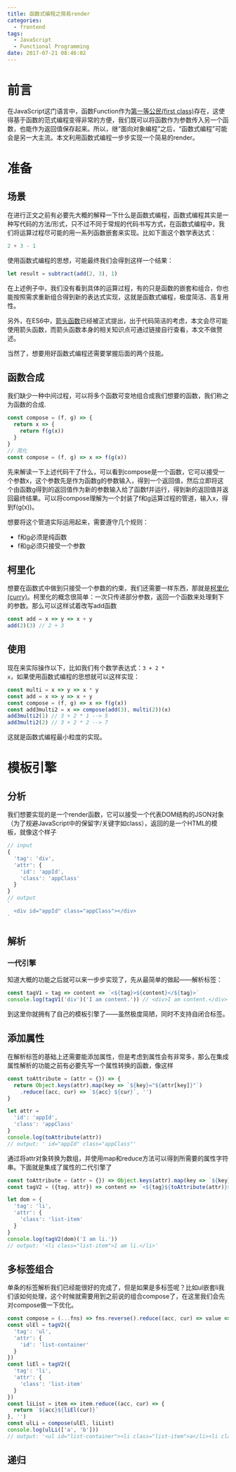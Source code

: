 ```yaml
---
title: 函数式编程之简易render
categories:
  - frontend
tags:
  - JavaScript
  - Functional Programming
date: 2017-07-21 08:46:02
---
```


# 前言
在JavaScript这门语言中，函数Function作为[第一等公民(first class)](https://en.wikipedia.org/wiki/First-class_function)存在，这使得基于函数的范式编程变得非常的方便，我们既可以将函数作为参数传入另一个函数，也能作为返回值保存起来。所以，继“面向对象编程”之后，“函数式编程”可能会是另一大主流。本文利用函数式编程一步步实现一个简易的render。

<!-- more -->

# 准备

## 场景
在进行正文之前有必要先大概的解释一下什么是函数式编程，函数式编程其实是一种写代码的方法/形式，只不过不同于常规的代码书写方式，在函数式编程中，我们将运算过程尽可能的用一系列函数嵌套来实现。比如下面这个数学表达式：

```javascript
2 + 3 - 1
```

使用函数式编程的思想，可能最终我们会得到这样一个结果：

```javascript
let result = subtract(add(2, 3), 1)
```

在上述例子中，我们没有看到具体的运算过程，有的只是函数的嵌套和组合，你也能按照需求重新组合得到新的表达式实现，这就是函数式编程，极度简洁、高复用性。

另外，在ES6中，[箭头函数](https://developer.mozilla.org/zh-CN/docs/Web/JavaScript/Reference/Functions/Arrow_functions)已经被正式提出，出于代码简洁的考虑，本文会尽可能使用箭头函数，而箭头函数本身的相关知识点可通过链接自行查看，本文不做赘述。

当然了，想要用好函数式编程还需要掌握后面的两个技能。

## 函数合成
我们缺少一种中间过程，可以将多个函数可变地组合成我们想要的函数，我们称之为函数的合成.

```javascript
const compose = (f, g) => {
  return x => {
    return f(g(x))
  }
}
// 简化
const compose = (f, g) => x => f(g(x))
```

先来解读一下上述代码干了什么，可以看到compose是一个函数，它可以接受一个参数x，这个参数先是作为函数g的参数输入，得到一个返回值，然后立即将这个由函数g得到的返回值作为新的参数输入给了函数f并运行，得到新的返回值并返回最终结果。可以将compose理解为一个封装了f和g运算过程的管道，输入x，得到f(g(x))。

想要将这个管道实际运用起来，需要遵守几个规则：
+ f和g必须是纯函数
+ f和g必须只接受一个参数

## 柯里化
想要在函数式中做到只接受一个参数的约束，我们还需要一样东西，那就是[柯里化(curry)](https://zh.wikipedia.org/wiki/%E6%9F%AF%E9%87%8C%E5%8C%96)。柯里化的概念很简单：一次只传递部分参数，返回一个函数来处理剩下的参数。那么可以这样试着改写add函数

```javascript
const add = x => y => x + y
add(2)(3) // 2 + 3
```

## 使用
现在来实际操作以下，比如我们有个数学表达式：<code>3 + 2 * x</code>，如果使用函数式编程的思想就可以这样实现：

```javascript
const multi = x => y => x * y
const add = x => y => x + y
const compose = (f, g) => x => f(g(x))
const add3multi2 = x => compose(add(3), multi(2))(x)
add3multi2(1) // 3 + 2 * 1 --> 5
add3multi2(2) // 3 + 2 * 2 --> 7
```

这就是函数式编程最小粒度的实现。

# 模板引擎

## 分析
我们想要实现的是一个render函数，它可以接受一个代表DOM结构的JSON对象（为了规避JavaScript中的保留字/关键字如class），返回的是一个HTML的模板，就像这个样子
```javascript
// input
{
  'tag': 'div',
  'attr': {
    'id': 'appId',
    'class': 'appClass'
  }
}
// output
`
  <div id="appId" class="appClass"></div>
`
```

## 解析

### 一代引擎
知道大概的功能之后就可以来一步步实现了，先从最简单的做起——解析标签：
```javascript
const tagV1 = tag => content => `<${tag}>${content}</${tag}>`
console.log(tagV1('div')('I am content.')) // <div>I am content.</div>
```

到这里你就拥有了自己的模板引擎了——虽然极度简陋，同时不支持自闭合标签。

## 添加属性
在解析标签的基础上还需要能添加属性，但是考虑到属性会有非常多，那么在集成属性解析的功能之前有必要先写一个属性转换的函数，像这样
```javascript
const toAttribute = (attr = {}) => {
  return Object.keys(attr).map(key => `${key}="${attr[key]}"`)
    .reduce((acc, cur) => `${acc} ${cur}`, '')
}

let attr = 
  'id': 'appId',
  'class': 'appClass'
}
console.log(toAttribute(attr))
// output: ' id="appId" class="appClass"'
```

通过将attr对象转换为数组，并使用map和reduce方法可以得到所需要的属性字符串。下面就是集成了属性的二代引擎了

```javascript
const toAttribute = (attr = {}) => Object.keys(attr).map(key => `${key}="${attr[key]}"`).reduce((acc, cur) => `${acc} ${cur}`, '')
const tagV2 = ({tag, attr}) => content => `<${tag}${toAttribute(attr)}>${content}</${tag}>`

let dom = {
  'tag': 'li',
  'attr': {
    'class': 'list-item'
  }
}
console.log(tagV2(dom)('I am li.'))
// output: '<li class="list-item">I am li.</li>'
```

## 多标签组合
单条的标签解析我们已经能很好的完成了，但是如果是多标签呢？比如ul嵌套li我们该如何处理，这个时候就需要用到之前说的组合compose了，在这里我们会先对compose做一下优化。

```javascript
const compose = (...fns) => fns.reverse().reduce((acc, cur) => value => cur(acc(value)), fn => fn)
const ulEl = tagV2({
  'tag': 'ul',
  'attr': {
    'id': 'list-container'
  }
})
const liEl = tagV2({
  'tag': 'li',
  'attr': {
    'class': 'list-item'
  }
})
const liList = item => item.reduce((acc, cur) => {
  return `${acc}${liEl(cur)}`
}, '')
const ulLi = compose(ulEl, liList)
console.log(ulLi(['a', 'b']))
// output: '<ul id="list-container"><li class="list-item">a</li><li class="list-item">b</li></ul>'
```

## 递归
